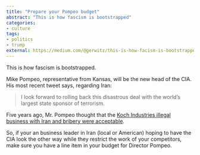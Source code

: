 ```yaml
---
title: "Prepare your Pompeo budget"
abstract: "This is how fascism is bootstrapped"
categories:
- culture
tags:
- politics
- trump
external: https://medium.com/@gerwitz/this-is-how-facism-is-bootstrapped-e341bdb27663
---
```


This is how fascism is bootstrapped.

Mike Pompeo, representative from Kansas, will be the new head of the CIA. His most recent tweet says, regarding Iran:

> I look forward to rolling back this disastrous deal with the world’s largest state sponsor of terrorism.

Five years ago, Mr. Pompeo thought that the [Koch Industries illegal business with Iran and bribery were acceptable](https://thinkprogress.org/congressman-from-koch-uninterested-in-investigating-koch-industries-business-deals-with-iran-efd93361507c).

So, if your an business leader in Iran (local or American) hoping to have the CIA look the other way while they restrict the work of your competitors, make sure you have a line item in your budget for Director Pompeo.
